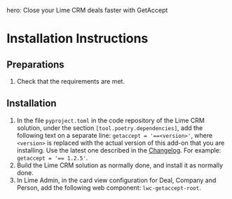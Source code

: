 hero: Close your Lime CRM deals faster with GetAccept

# Installation Instructions

## Preparations

1. Check that the requirements are met.

## Installation

1. In the file `pyproject.toml` in the code repository of the Lime CRM solution, under the section `[tool.poetry.dependencies]`, add the following text on a separate line: `getaccept = '==<version>'`, where `<version>` is replaced with the actual version of this add-on that you are installing. Use the latest one described in the [Changelog](changelog.md). For example: `getaccept = '== 1.2.5'`.
2. Build the Lime CRM solution as normally done, and install it as normally done.
3. In Lime Admin, in the card view configuration for Deal, Company and Person, add the following web component: `lwc-getaccept-root`.

